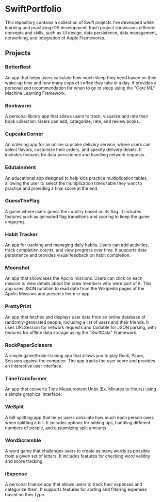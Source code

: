 # SwiftPortfolio

This repository contains a collection of Swift projects I've developed while learning and practicing iOS development. Each project showcases different concepts and skills, such as UI design, data persistence, data management, networking, and integration of Apple Frameworks.

## Projects

### BetterRest

An app that helps users calculate how much sleep they need based on their wake-up time and how many cups of coffee they take in a day. It provides a personalized recommendation for when to go to sleep using the "Core ML" Machine Learning Framework. 

### Bookworm

A personal library app that allows users to track, visualize and rate their book collection. Users can add, categorize, rate, and review books. 

### CupcakeCorner

An ordering app for an online cupcake delivery service, where users can select flavors, customize their orders, and specify delivery details. It includes features for data persistence and handling network requests.

### Edutainment

An educational app designed to help kids practice multiplication tables, allowing the user to select the multiplication times table they want to practice and providing a final score at the end. 

### GuessTheFlag

A game where users guess the country based on its flag. It includes features such as animated flag transitions and scoring to keep the game engaging. 

### Habit Tracker

An app for tracking and managing daily habits. Users can add activities, track completion counts, and view progress over time. It supports data persistence and provides visual feedback on habit completion.

### Moonshot

An app that showcases the Apollo missions. Users can click on each mission to view details about the crew members who were part of it. This app uses JSON notation to read data from the Wikipedia pages of the Apollo Missions and presents them in-app. 

### PrettyPrint

An app that fetches and displays user data from an online database of randomly-generated people, including a list of users and their friends. It uses URLSession for network requests and Codable for JSON parsing, with features for offline data storage using the "SwiftData" Framework.

### RockPaperScissors

A simple game/brain-training app that allows you to play Rock, Paper, Scissors against the computer. The app tracks the user score and provides an interactive user interface.

### TimeTransformer

An app that converts Time Measurement Units (Ex. Minutes to Hours) using a simple graphical interface.

### WeSplit

A bill-splitting app that helps users calculate how much each person owes when splitting a bill. It includes options for adding tips, handling different numbers of people, and customizing split amounts.

### WordScramble

A word game that challenges users to create as many words as possible from a given set of letters. It includes features for checking word validity and score tracking.

### iExpense

A personal finance app that allows users to track their expenses and categorize them. It supports features for sorting and filtering expenses based on their type.
